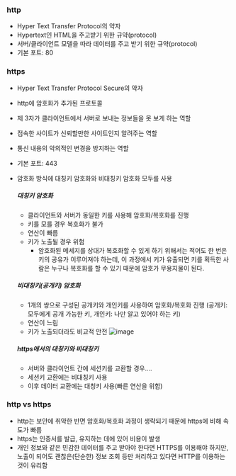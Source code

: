 ### http
- Hyper Text Transfer Protocol의 약자
- Hypertext인 HTML을 주고받기 위한 규약(protocol)
- 서버/클라이언트 모델을 따라 데이터를 주고 받기 위한 규약(protocol)
- 기본 포트: 80


### https
- Hyper Text Transfer Protocol Secure의 약자
- http에 암호화가 추가된 프로토콜
- 제 3자가 클라이언트에서 서버로 보내는 정보들을 못 보게 하는 역할
- 접속한 사이트가 신뢰할만한 사이트인지 알려주는 역할
- 통신 내용의 악의적인 변경을 방지하는 역할
- 기본 포트: 443
- 암호화 방식에 대칭키 암호화와 비대칭키 암호화 모두를 사용


  ##### 대칭키 암호화
  - 클라이언트와 서버가 동일한 키를 사용해 암호화/복호화를 진행
  - 키를 모를 경우 복호화가 불가
  - 연산이 빠름
  - 키가 노출될 경우 위험
    - 암호화된 메세지를 상대가 복호화할 수 있게 하기 위해서는 적어도 한 번은 키의 공유가 이루어져야 하는데, 이 과정에서 키가 유출되면 키를 획득한 사람은 누구나 복호화를 할 수 있기 때문에 암호가 무용지물이 된다.


  ##### 비대칭키(공개키) 암호화
  - 1개의 쌍으로 구성된 공개키와 개인키를 사용하여 암호화/복호화 진행 (공개키: 모두에게 공개 가능한 키, 개인키: 나만 알고 있어야 하는 키)
  - 연산이 느림
  - 키가 노출되더라도 비교적 안전
![image](https://user-images.githubusercontent.com/44194990/188458496-914f74eb-0e96-43f3-931f-194f6b9da60f.png)



  ##### https에서의 대칭키와 비대칭키
  - 서버와 클라이언트 간에 세션키를 교환할 경우....
  - 세션키 교환에는 비대칭키 사용
  - 이후 데이터 교환에는 대칭키 사용(빠른 연산을 위함)

### http vs https
- http는 보안에 취약한 반면 암호화/복호화 과정이 생략되기 때문에 https에 비해 속도가 빠름
- https는 인증서를 발급, 유지하는 데에 있어 비용이 발생
- 개인 정보와 같은 민감한 데이터를 주고 받아야 한다면 HTTPS를 이용해야 하지만, 노출이 되어도 괜찮은(단순한) 정보 조회 등만 처리하고 있다면 HTTP를 이용하는 것이 유리함

